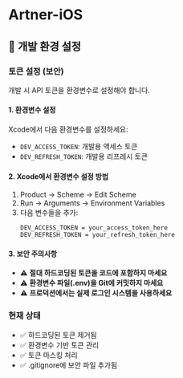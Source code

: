 # Artner-iOS

## 🔐 개발 환경 설정

### 토큰 설정 (보안)
개발 시 API 토큰을 환경변수로 설정해야 합니다.

#### 1. 환경변수 설정
Xcode에서 다음 환경변수를 설정하세요:
- `DEV_ACCESS_TOKEN`: 개발용 액세스 토큰
- `DEV_REFRESH_TOKEN`: 개발용 리프레시 토큰

#### 2. Xcode에서 환경변수 설정 방법
1. Product → Scheme → Edit Scheme
2. Run → Arguments → Environment Variables
3. 다음 변수들을 추가:
   ```
   DEV_ACCESS_TOKEN = your_access_token_here
   DEV_REFRESH_TOKEN = your_refresh_token_here
   ```

#### 3. 보안 주의사항
- ⚠️ **절대 하드코딩된 토큰을 코드에 포함하지 마세요**
- ⚠️ **환경변수 파일(.env)을 Git에 커밋하지 마세요**
- ⚠️ **프로덕션에서는 실제 로그인 시스템을 사용하세요**

### 현재 상태
- ✅ 하드코딩된 토큰 제거됨
- ✅ 환경변수 기반 토큰 관리
- ✅ 토큰 마스킹 처리
- ✅ .gitignore에 보안 파일 추가됨